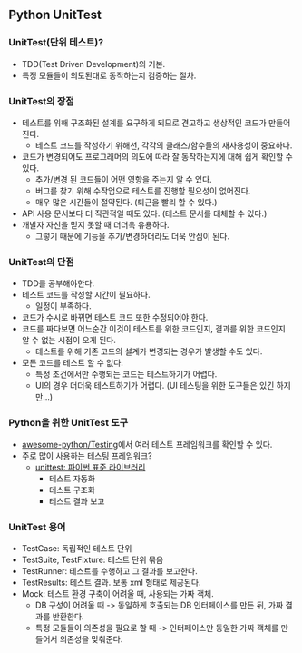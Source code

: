 ## Python UnitTest

### UnitTest(단위 테스트)?
 * TDD(Test Driven Development)의 기본.
 * 특정 모듈들이 의도된대로 동작하는지 검증하는 절차.

### UnitTest의 장점
 * 테스트를 위해 구조화된 설계를 요구하게 되므로 견고하고 생상적인 코드가 만들어진다.
   * 테스트 코드를 작성하기 위해선, 각각의 클래스/함수들의 재사용성이 중요하다.
 * 코드가 변경되어도 프로그래머의 의도에 따라 잘 동작하는지에 대해 쉽게 확인할 수 있다.
   * 추가/변경 된 코드들이 어떤 영향을 주는지 알 수 있다.
   * 버그를 찾기 위해 수작업으로 테스트를 진행할 필요성이 없어진다.
   * 매우 많은 시간들이 절약된다. (퇴근을 빨리 할 수 있다.)
 * API 사용 문서보다 더 직관적일 때도 있다. (테스트 문서를 대체할 수 있다.)
 * 개발자 자신을 믿지 못할 때 더더욱 유용하다.
   * 그렇기 때문에 기능을 추가/변경하더라도 더욱 안심이 된다.

### UnitTest의 단점
 * TDD를 공부해야한다.
 * 테스트 코드를 작성할 시간이 필요하다.
   * 일정이 부족하다.
 * 코드가 수시로 바뀌면 테스트 코드 또한 수정되어야 한다.
 * 코드를 짜다보면 어느순간 이것이 테스트를 위한 코드인지, 결과를 위한 코드인지 알 수 없는 시점이 오게 된다.
   * 테스트를 위해 기존 코드의 설계가 변경되는 경우가 발생할 수도 있다.
 * 모든 코드를 테스트 할 수 없다.
   * 특정 조건에서만 수행되는 코드는 테스트하기가 어렵다.
   * UI의 경우 더더욱 테스트하기가 어렵다. (UI 테스팅을 위한 도구들은 있긴 하지만...)

### Python을 위한 UnitTest 도구
  * [awesome-python/Testing](https://github.com/vinta/awesome-python#testing)에서 여러 테스트 프레임워크를 확인할 수 있다.
  * 주로 많이 사용하는 테스팅 프레임워크?
    * [unittest: 파이썬 표준 라이브러리](https://docs.python.org/2/library/unittest.html)
      * 테스트 자동화 
      * 테스트 구조화
      * 테스트 결과 보고


### UnitTest 용어
  * TestCase: 독립적인 테스트 단위
  * TestSuite, TestFixture: 테스트 단위 묶음
  * TestRunner: 테스트를 수행하고 그 결과를 보고한다.
  * TestResults: 테스트 결과. 보통 xml 형태로 제공된다.
  * Mock: 테스트 환경 구축이 어려울 때, 사용되는 가짜 객체.
    * DB 구성이 어려울 때 -> 동일하게 호출되는 DB 인터페이스를 만든 뒤, 가짜 결과를 반환한다.
    * 특정 모듈들이 의존성을 필요로 할 때 -> 인터페이스만 동일한 가짜 객체를 만들어서 의존성을 맞춰준다.